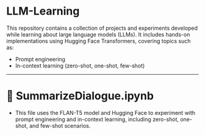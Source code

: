 # LLM-Learning
This repository contains a collection of projects and experiments developed while learning about large language models (LLMs). It includes hands-on implementations using Hugging Face Transformers, covering topics such as:
* Prompt engineering
* In-context learning (zero-shot, one-shot, few-shot)


---

# 📝 SummarizeDialogue.ipynb
* This file uses the FLAN-T5 model and Hugging Face to experiment with prompt engineering and in-context learning, including zero-shot, one-shot, and few-shot scenarios.
